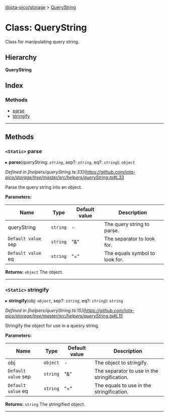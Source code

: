 [@iota-pico/storage](../README.md) > [QueryString](../classes/querystring.md)

# Class: QueryString

Class for manipulating query string.

## Hierarchy

**QueryString**

## Index

### Methods

* [parse](querystring.md#parse)
* [stringify](querystring.md#stringify)

---

## Methods

<a id="parse"></a>

### `<Static>` parse

▸ **parse**(queryString: *`string`*, sep?: *`string`*, eq?: *`string`*): `object`

*Defined in [helpers/queryString.ts:33](https://github.com/iota-pico/storage/tree/master/src/helpers/queryString.ts#L33*

Parse the query string into an object.

**Parameters:**

| Name | Type | Default value | Description |
| ------ | ------ | ------ | ------ |
| queryString | `string` | - |  The query string to parse. |
| `Default value` sep | `string` | &quot;&amp;&quot; |  The separator to look for. |
| `Default value` eq | `string` | &quot;&#x3D;&quot; |  The equals symbol to look for. |

**Returns:** `object`
The object.

___
<a id="stringify"></a>

### `<Static>` stringify

▸ **stringify**(obj: *`object`*, sep?: *`string`*, eq?: *`string`*): `string`

*Defined in [helpers/queryString.ts:15](https://github.com/iota-pico/storage/tree/master/src/helpers/queryString.ts#L15*

Stringify the object for use in a quesry string.

**Parameters:**

| Name | Type | Default value | Description |
| ------ | ------ | ------ | ------ |
| obj | `object` | - |  The object to stringify. |
| `Default value` sep | `string` | &quot;&amp;&quot; |  The separator to use in the stringification. |
| `Default value` eq | `string` | &quot;&#x3D;&quot; |  The equals to use in the stringification. |

**Returns:** `string`
The stringified object.

___

